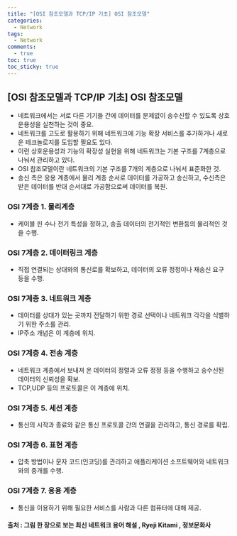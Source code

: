```yaml
---
title: "[OSI 참조모델과 TCP/IP 기초] OSI 참조모델"
categories:
  - Network
tags:
  - Network
comments:
  - true
toc: true
toc_sticky: true
---
```

## [OSI 참조모델과 TCP/IP 기초] OSI 참조모델
* 네트워크에서는 서로 다른 기기들 간에 데이터를 문제없이 송수신할 수 있도록 상호 운용성을 실천하는 것이 중요.
* 네트워크를 고도로 활용하기 위해 네트워크에 기능 확장 서비스를 추가하거나 새로운 테크놀로지를 도입할 필요도 있다.
* 이런 상호운용성과 기능의 확장성 실현을 위해 네트워크는 기본 구조를 7계층으로 나눠서 관리하고 있다.
* OSI 참조모델이란 네트워크의 기본 구조를 7개의 계층으로 나눠서 표준화한 것.
* 송신 측은 응용 계층에서 물리 계층 순서로 데이터를 가공하고 송신하고, 수신측은 받은 데이터를 반대 순서대로 가공함으로써 데이터를 복원.

### OSI 7계층 1. 물리계층
* 케이블 핀 수나 전기 특성을 정하고, 송출 데이터의 전기적인 변환등의 물리적인 것을 수행.

### OSI 7계층 2. 데이터링크 계층
* 직접 연결되는 상대와의 통신로를 확보하고, 데이터의 오류 정정이나 재송신 요구 등을 수행.

### OSI 7계층 3. 네트워크 계층
* 데이터를 상대가 있는 곳까지 전달하기 위한 경로 선택이나 네트워크 각각을 식별하기 위한 주소를 관리.
* IP주소 개념은 이 계층에 위치.

### OSI 7계층 4. 전송 계층
* 네트워크 계층에서 보내져 온 데이터의 정렬과 오류 정정 등을 수행하고 송수신된 데이터의 신뢰성을 확보.
* TCP,UDP 등의 프로토콜은 이 계층에 위치.

### OSI 7계층 5. 세션 계층
* 통신의 시작과 종료와 같은 통신 프로토콜 간의 연결을 관리하고, 통신 경로를 확립.

### OSI 7계층 6. 표현 계층
* 압축 방법이나 문자 코드(인코딩)를 관리하고 애플리케이션 소프트웨어와 네트워크와의 중개를 수행.

### OSI 7계층 7. 응용 계층
* 통신을 이용하기 위해 필요한 서비스를 사람과 다른 컴퓨터에 대해 제공.


#### 출처 : 그림 한 장으로 보는 최신 네트워크 용어 해설 , Ryeji Kitami , 정보문화사
